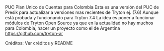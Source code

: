 PUC Plan Unico de Cuentas para Colombia
Esta es una versión del PUC de Presik para actualizar a versiones mas recientes de Tryton ej. (7.6)
Aunque está probada y funcionando para Tryton 7.4
La idea es poner a funcionar módulos de Tryton Open Source ya que en la actualidad no hay muchos para Colombia, hacer un proyecto como el de Argentina https://github.com/tryton-ar

Créditos: Ver créditos y README
